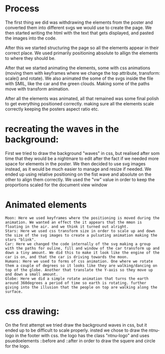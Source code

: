 # Process 
The first thing we did was withdrawing the elements from the poster and converted them into different svgs we would use to create the page. We then started writing the html with the text that gets displayed, and pasted the images into the code.

After this we started structuring the page so all the elements appear in their correct place. We used primarily positioning absolute to allign the elements to where they should be.

After that we started animating the elements, some with css animations (moving them with keyframes where we change the top attribute, transform: scale() and rotate).
We also animated the some of the svgs inside the file with SMIL, like the car and the green clouds. Making some of the paths move with transform animation.

After all the elements was animated, all that remained was some final polish to get everything positioned correctly. making sure all the elements scale correctly keeping the posters aspect ratio etc.
# recreating the waves in the background:
First we tried to draw the background "waves" in css, but realised after som time that they would be a nightmare to edit after the fact if we needed more space for elements in the poster. We then decided to use svg images instead, as it would be much easier to manage and resize if needed. 
We ended up using relative positioning on the fist wave and absolute on the other to align them correctly. We used the "vw" value in order to keep the proportions scaled for the document view window

# Animated elements
    Moon: Here we used keyframes where the positioning is moved during the animation. We wanted an effect the it appears that the mmon is floating in the air. and we think it turned out alright.
    Stars: Here we used css transform size in order to scale up and down the size of the svg images to create a pulsating animation making the stars "blink".
    Car: Here we changed the code internally of the svg making a group with the paths for ouline, fill and window of the car transform up and down a tiny amount. We did this to make it look like the engine of the car is on, and that the car is driving towards the moon.
    Humans: Here we used to forms of css animation. One where we rotate them a couple of degrees so it looks like they are walking/dancing on top of the globe. Another that translate the Y-axis so they move up and down a small amount.
    Globe: Here we did a simple rotate animation that turns the earth around 360degrees a period of time so earth is rotating. further giving into the illusion that the people on top are walking along the surface.



# css drawing:
On the first attempt we tried draw the background waves in css, but it ended up to be difficult to scale properly. insted we chose to draw the ntnu-logo in the footer with css. the logo has the class "ntnu-logo" and uses psuedoelements ::before and ::after in order to draw the squere and circle for the logo.


